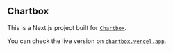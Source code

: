 ## Chartbox

This is a Next.js project built for [`Chartbox`](https://chartbox.dev).

You can check the live version on [`chartbox.vercel.app`](https://chartbox.vercel.app).
